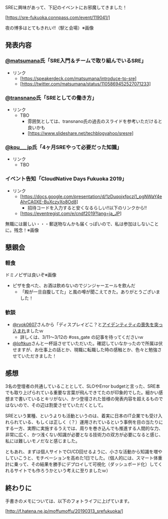 SREに興味があって、下記のイベントにお邪魔してきました！

[https://sre-fukuoka.connpass.com/event/119041/]

夜の博多はとてもきれい!!（駅と会場）※画像

## 発表内容

### [@matsumana](https://twitter.com/matsumana)氏「SRE入門＆チームで取り組んでいるSRE」

* リンク
  * [https://speakerdeck.com/matsumana/introduce-to-sre]
  * [https://twitter.com/matsumana/status/1105869452527071233]

### [@transnano](https://twitter.com/transnano)氏「SREとしての働き方」

* リンク
  * TBO
    * 雰囲気としては、transnano氏の過去のスライドを参考いただけると良いかも
    * [https://www.slideshare.net/techblogyahoo/sresre]

### [@kou___jp](https://twitter.com/kou__jp)氏「4ヶ月SREやって必要だった知識」

* リンク
  * TBO

### イベント告知「CloudNative Days Fukuoka 2019」

* リンク
  * [https://docs.google.com/presentation/d/1zDuqojxfpczi1_pgNWaY4eAhrCA0XE-BuXczyXo8Od8]
    * 招待コードを入力すると安くなるらしい!!以下のリンクから!!
  * [https://eventregist.com/e/cndf2019?lang=ja_JP]

無職には厳しい・・・郵送物なんかも届くっぽいので、私は参加はしないことに。残念！※画像

## 懇親会

### 軽食

ドミノピザは良いぞ※画像

* ピザを食べた、お酒は飲めないのでジンジャーエールを飲んだ
  * 「殿が一旦自腹してた」と風の噂が聞こえてきた。ありがとうございました！

### 歓談

* [@ryok0607](https://twitter.com/ryok0607)さんから「ディスプレイどこ？と[アイデンティティの喪失を突っ込まれ](https://twitter.com/ryok0607/status/1105788321840533504)ましたｗ
  * 詳しくは、3/11～3/12の #oss_gate の記事を待ってくださいｗ
* [@loftkun](https://twitter.com/loftkun)さんと一杯話させていただいた。確認していなかったので所属は伏せますが、お仕事上の話とか、現職に転職した時の感触とか、色々と勉強させていただきました！

## 感想

3名の登壇者の共通していることとして、SLOやError budgetと言った、SRE本でも取り上げられている重要な言葉が飛んできてたのが印象的でした。細かい感想まで書いているとキリがない、かつ登壇された皆様の発表内容を超えるものではないので、その辺は割愛させていただくとして。

SREという業種、というよりも活動というのは、着実に日本のIT企業でも受け入れられている、もしくは正しく（？）運用されているという事例を目の当たりにする一方、実際に実施するうえでは、周りを巻き込んでも推進する人間的な力、非常に広く、かつ浅くない知識が必要となる技術力の双方が必要になると感じ、私には難しいモノだなと感じました。

ともあれ、まずは個人サイトでCI/CD回せるように、小さな活動から知識を増やしていこうと、モチベーションを高めた1日でした。（個人的には、スマート体重計に乗って、その結果を勝手にデプロイして可視化（ダッシュボード化）してくれるサイトでも作ろうかという考えに至りましたｗ）

## 終わりに

手書きのメモについては、以下のフォトライフに上げています。

[http://f.hatena.ne.jp/moffumoffu/20190313_srefukuoka/]